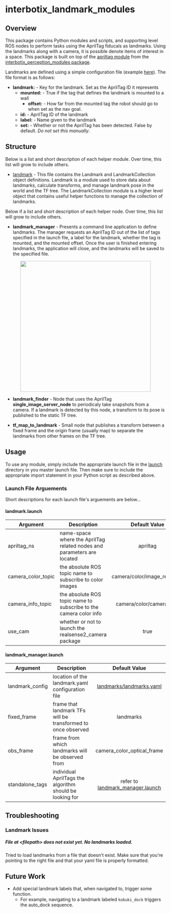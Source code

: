 # interbotix_landmark_modules

## Overview
This package contains Python modules and scripts, and supporting level ROS nodes to perform tasks using the AprilTag fiducals as landmarks. Using the landmarks along with a camera, it is possible denote items of interest in a space. This package is built on top of the [apriltag module](../../interbotix_perception_toolbox/interbotix_perception_modules/src/interbotix_perception_modules/apriltag.py) from the [interbotix_perception_modules package](../../interbotix_perception_toolbox/interbotix_perception_modules).

Landmarks are defined using a simple configuration file (example [here](landmarks/landmarks.yaml)). The file format is as follows:
- **landmark:** - Key for the landmark. Set as the AprilTag ID it represents
    - **mounted:** - True if the tag that defines the landmark is mounted to a wall
        - **offset:** - How far from the mounted tag the robot should go to when set as the nav goal.
    - **id:** - AprilTag ID of the landmark
    - **label:** - Name given to the landmark
    - **set:** - Whether or not the AprilTag has been detected. False by default. *Do not set this manually*.

## Structure
Below is a list and short description of each helper module. Over time, this list will grow to include others.

- [landmark](src/interbotix_landmark_modules/landmark.py) - This file contains the Landmark and LandmarkCollection object definitions. Landmark is a module used to store data about landmarks, calculate transforms, and manage landmark pose in the world and the TF tree. The LandmarkCollection module is a higher level object that contains useful helper functions to manage the collection of landmarks.

Below if a list and short description of each helper node. Over time, this list will grow to include others.

- **landmark_manager** - Presents a command line application to define landmarks. The manager requests an AprilTag ID out of the list of tags specified in the launch file, a label for the landmark, whether the tag is mounted, and the mounted offset. Once the user is finished entering landmarks, the application will close, and the landmarks will be saved to the specified file.

<p align="center">
  <img width="410" height="auto" src="images/landmark_manager.png">
</p>

- **landmark_finder** - Node that uses the AprilTag **single_image_server_node** to periodicaly take snapshots from a camera. If a landmark is detected by this node, a transform to its pose is published to the static TF tree.

- **tf_map_to_landmark** - Small node that publishes a transform between a fixed frame and the origin frame (usually map) to separate the landmarks from other frames on the TF tree.

## Usage
To use any module, simply include the appropriate launch file in the [launch](launch/) directory in you master launch file. Then make sure to include the appropriate import statement in your Python script as described above.

### Launch File Arguements
Short descriptions for each launch file's arguements are below...

#### landmark.launch
| Argument | Description | Default Value |
| -------- | ----------- | :-----------: |
| apriltag_ns | name-space where the AprilTag related nodes and parameters are located | apriltag |
| camera_color_topic | the absolute ROS topic name to subscribe to color images | camera/color/image_rect_raw |
| camera_info_topic | the absolute ROS topic name to subscribe to the camera color info | camera/color/camera_info |
| use_cam | whether or not to launch the realsense2_camera package | true |

#### landmark_manager.launch
| Argument | Description | Default Value |
| -------- | ----------- | :-----------: |
| landmark_config | location of the landmark.yaml configuration file | [landmarks/landmarks.yaml](landmarks/landmarks.yaml) |
| fixed_frame | frame that landmark TFs will be transformed to once observed | landmarks |
| obs_frame | frame from which landmarks will be observed from | camera_color_optical_frame |
| standalone_tags | individual AprilTags the algorithm should be looking for | refer to [landmark_manager.launch](launch/landmark_manager.launch) |

## Troubleshooting

### Landmark Issues

##### File at \<filepath\> does not exist yet. No landmarks loaded.
Tried to load landmarks from a file that doesn't exist. Make sure that you're pointing to the right file and that your yaml file is properly formatted.

<!-- ##### Tried to publish goto marker but node is not active.
Tried to publish a visual representation of the goto markers, but the landmark has not yet been found. Make sure to detect the landmark using the **landmark_finder** before trying to publish any information about the transformation or the goto. -->

## Future Work
- Add special landmark labels that, when navigated to, trigger some function.
    - For example, navigating to a landmark labeled `kobuki_dock` triggers the auto_dock sequence.
